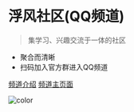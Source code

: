 # 浮风社区(QQ频道)

> 集学习、兴趣交流于一体的社区

- 聚合而清晰
- 扫码加入官方群进入QQ频道

[频道介绍](http://fwind.ljjie.cn/#/fwind)
[频道主页面](http://langjunjie.cn)

![color](#F5FFFA)
